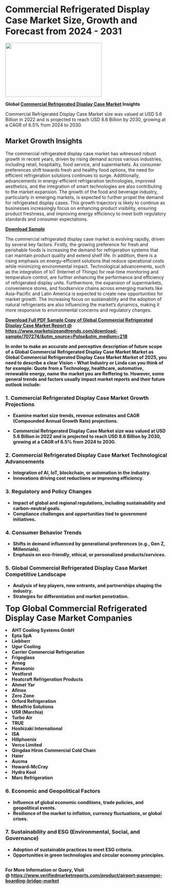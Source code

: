 <H1>Commercial Refrigerated Display Case Market Size, Growth and Forecast from 2024 - 2031</H1><img class="aligncenter size-medium wp-image-584254" src="https://thirdeyenews.in/wp-content/uploads/2024/09/Global-Market-Research-300x168.jpeg" alt="" width="300" height="168" /><p><strong>Global&nbsp;<a href="https://www.marketsizeandtrends.com/download-sample/707274/&amp;utm_source=Pulse&amp;utm_medium=218">Commercial Refrigerated Display Case Market</a> Insights</strong></p><p>Commercial Refrigerated Display Case Market size was valued at USD 5.6 Billion in 2022 and is projected to reach USD 8.6 Billion by 2030, growing at a CAGR of 6.5% from 2024 to 2030.</p><p><h2>Market Growth Insights</h2> <p>The commercial refrigerated display case market has witnessed robust growth in recent years, driven by rising demand across various industries, including retail, hospitality, food service, and supermarkets. As consumer preferences shift towards fresh and healthy food options, the need for efficient refrigeration solutions continues to surge. Additionally, advancements in energy-efficient refrigeration technologies, improved aesthetics, and the integration of smart technologies are also contributing to the market expansion. The growth of the food and beverage industry, particularly in emerging markets, is expected to further propel the demand for refrigerated display cases. This growth trajectory is likely to continue as businesses increasingly focus on enhancing product visibility, ensuring product freshness, and improving energy efficiency to meet both regulatory standards and consumer expectations.</p> <p><strong><a href="#">Download Sample</a></strong></p> <p>The commercial refrigerated display case market is evolving rapidly, driven by several key factors. Firstly, the growing preference for fresh and perishable foods is increasing the demand for refrigeration systems that can maintain product quality and extend shelf life. In addition, there is a rising emphasis on energy-efficient solutions that reduce operational costs while minimizing environmental impact. Technological advancements, such as the integration of IoT (Internet of Things) for real-time monitoring and temperature control, are further enhancing the performance and efficiency of refrigerated display units. Furthermore, the expansion of supermarkets, convenience stores, and foodservice chains across emerging markets like Asia-Pacific and Latin America is expected to create new opportunities for market growth. The increasing focus on sustainability and the adoption of natural refrigerants are also influencing the market’s dynamics, making it more responsive to environmental concerns and regulatory changes. <p><strong><a href="#"></p><p><span class=""><strong>Download Full PDF Sample Copy of Global Commercial Refrigerated Display Case Market Report</strong> @ <a href="https://www.marketsizeandtrends.com/download-sample/707274/&amp;utm_source=Pulse&amp;utm_medium=218" target="_blank">https://www.marketsizeandtrends.com/download-sample/707274/&amp;utm_source=Pulse&amp;utm_medium=218</a></span></p><p>In order to make an accurate and perceptive description of future scope of a Global&nbsp;Commercial Refrigerated Display Case Market Market as Global&nbsp;Commercial Refrigerated Display Case Market Market of 2025, you need to describe a clear Vision &ndash; What Industry or Linda can you think of for example: Quote from a Technology, healthcare, automotive, renewable energy, name the market you are Reffering to. However, some general trends and factors usually impact market reports and their future outlook include:</p><h3>1.&nbsp;<strong>Commercial Refrigerated Display Case Market Growth Projections</strong></h3><ul><li>Examine market size trends, revenue estimates and CAGR (Compounded Annual Growth Rate) projections.</li><li><p>Commercial Refrigerated Display Case Market size was valued at USD 5.6 Billion in 2022 and is projected to reach USD 8.6 Billion by 2030, growing at a CAGR of 6.5% from 2024 to 2030.</p></li></ul><h3>2.&nbsp;<strong>Commercial Refrigerated Display Case Market Technological Advancements</strong></h3><ul><li>Integration of AI, IoT, blockchain, or automation in the industry.</li><li>Innovations driving cost reductions or improving efficiency.</li></ul><h3>3.&nbsp;<strong>Regulatory and Policy Changes</strong></h3><ul><li>Impact of global and regional regulations, including sustainability and carbon-neutral goals.</li><li>Compliance challenges and opportunities tied to government initiatives.</li></ul><h3>4.&nbsp;<strong>Consumer Behavior Trends</strong></h3><ul><li>Shifts in demand influenced by generational preferences (e.g., Gen Z, Millennials).</li><li>Emphasis on eco-friendly, ethical, or personalized products/services.</li></ul><h3>5.&nbsp;<strong>Global Commercial Refrigerated Display Case Market Competitive Landscape</strong></h3><ul><li>Analysis of key players, new entrants, and partnerships shaping the industry.</li><li>Strategies for differentiation and market penetration.</li></ul><p data-pm-slice="1 1 []"><span style="color: inherit; font-family: inherit; font-size: 25px;">Top Global Commercial Refrigerated Display Case Market Companies</span></p><div class="" data-test-id=""><p><li>AHT Cooling Systems GmbH</li><li> Epta SpA</li><li> Liebherr</li><li> Ugur Cooling</li><li> Carrier Commercial Refrigeration</li><li> Frigoglass</li><li> Arneg</li><li> Panasonic</li><li> Vestforst</li><li> Heatcraft Refrigeration Products</li><li> Ahmet Yar</li><li> Afinox</li><li> Zero Zone</li><li> Orford Refrigeration</li><li> Metalfrio Solutions</li><li> USR (Marchia)</li><li> Turbo Air</li><li> TRUE</li><li> Hoshizaki International</li><li> ISA</li><li> Hillphoenix</li><li> Verco Limited</li><li> Qingdao Hiron Commercial Cold Chain</li><li> Haier</li><li> Aucma</li><li> Howard-McCray</li><li> Hydra Kool</li><li> Marc Refrigeration</li></p></div><h3>6.&nbsp;<strong>Economic and Geopolitical Factors</strong></h3><ul><li>Influence of global economic conditions, trade policies, and geopolitical events.</li><li>Resilience of the market to inflation, currency fluctuations, or global crises.</li></ul><h3>7.&nbsp;<strong>Sustainability and ESG (Environmental, Social, and Governance)</strong></h3><ul><li>Adoption of sustainable practices to meet ESG criteria.</li><li>Opportunities in green technologies and circular economy principles.</li></ul><h2><strong style="font-size: 14px;">For More Information or Query, Visit @&nbsp;</strong><a style="background-color: #ffffff; font-size: 14px;" href="https://www.marketsizeandtrends.com/report/commercial-refrigerated-display-case-market/" target="_blank">https://www.verifiedmarketreports.com/product/airport-passenger-boarding-bridge-market</a></h2>
